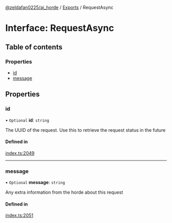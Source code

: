 [@zeldafan0225/ai_horde](../README.md) / [Exports](../modules.md) / RequestAsync

# Interface: RequestAsync

## Table of contents

### Properties

- [id](RequestAsync.md#id)
- [message](RequestAsync.md#message)

## Properties

### id

• `Optional` **id**: `string`

The UUID of the request. Use this to retrieve the request status in the future

#### Defined in

[index.ts:2049](https://github.com/ZeldaFan0225/ai_horde/blob/a3ac80c/index.ts#L2049)

___

### message

• `Optional` **message**: `string`

Any extra information from the horde about this request

#### Defined in

[index.ts:2051](https://github.com/ZeldaFan0225/ai_horde/blob/a3ac80c/index.ts#L2051)
